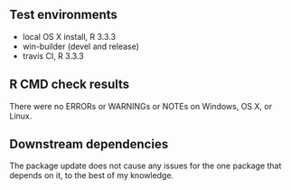 ## Test environments
* local OS X install, R 3.3.3
* win-builder (devel and release)
* travis CI, R 3.3.3

## R CMD check results
There were no ERRORs or WARNINGs or NOTEs on Windows, OS X, or Linux. 

## Downstream dependencies
The package update does not cause any issues for the one package that depends on it, to the best of my knowledge. 


